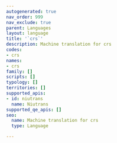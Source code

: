 ```yaml
---
autogenerated: true
nav_order: 999
nav_exclude: true
parent: Languages
layout: language
title: '`crs`'
description: Machine translation for crs
codes:
- crs
names:
- crs
family: []
scripts: []
typology: []
territories: []
supported_apis:
- id: niutrans
  name: Niutrans
supported_qe_apis: []
seo:
  name: Machine translation for crs
  type: Language

---
```


